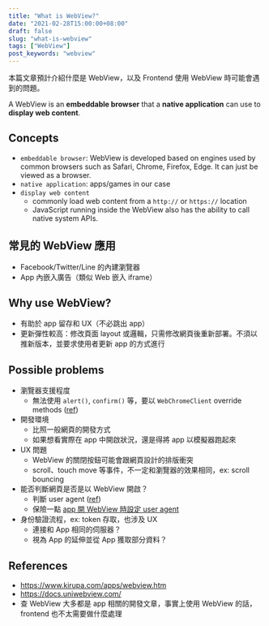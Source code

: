 ```yaml
---
title: "What is WebView?"
date: "2021-02-28T15:00:00+08:00"
draft: false
slug: "what-is-webview"
tags: ["WebView"]
post_keywords: "webview"
---
```


本篇文章預計介紹什麼是 WebView，以及 Frontend 使用 WebView 時可能會遇到的問題。

A WebView is an __embeddable browser__ that a __native application__ can use to __display web content__.

<!--more-->

## Concepts
- `embeddable browser`: WebView is developed based on engines used by common browsers such as Safari, Chrome, Firefox, Edge. It can just be viewed as a browser.
- `native application`: apps/games in our case
- `display web content`
  - commonly load web content from a `http://` or `https://` location
  - JavaScript running inside the WebView also has the ability to call native system APIs.

## 常見的 WebView 應用
- Facebook/Twitter/Line 的內建瀏覽器
- App 內嵌入廣告（類似 Web 嵌入 iframe）

## Why use WebView?

- 有助於 app 留存和 UX（不必跳出 app）
- 更新彈性較高：修改頁面 layout 或邏輯，只需修改網頁後重新部署。不須以推新版本，並要求使用者更新 app 的方式進行

## Possible problems
- 瀏覽器支援程度
  - 無法使用 `alert()`, `confirm()` 等，要以 `WebChromeClient` override methods ([ref](https://stackoverflow.com/questions/34463498/javascript-alert-message-not-working-in-android-application))
- 開發環境
  - 比照一般網頁的開發方式
  - 如果想看實際在 app 中開啟狀況，還是得將 app 以模擬器跑起來
- UX 問題
  - WebView 的關閉按鈕可能會跟網頁設計的排版衝突
  - scroll、touch move 等事件，不一定和瀏覽器的效果相同，ex: scroll bouncing
- 能否判斷網頁是否是以 WebView 開啟？
  - 判斷 user agent ([ref](https://medium.com/@chienrongkhor/%E5%A6%82%E4%BD%95%E5%88%A9%E7%94%A8javascript%E5%88%A4%E6%96%B7%E7%B6%B2%E9%A0%81%E6%98%AF%E5%90%A6%E5%9C%A8in-app%E7%80%8F%E8%A6%BD%E5%99%A8-webview-%E9%96%8B%E8%B5%B7-ae8aeb209270))
  - 保險一點 [app 開 WebView 時設定 user agent](https://stackoverflow.com/questions/27692828/detect-whether-a-website-runs-in-android-browser-or-webview-of-an-app)
- 身份驗證流程，ex: token 存取，也涉及 UX
  - 連接和 App 相同的伺服器？
  - 視為 App 的延伸並從 App 獲取部分資料？

## References
- https://www.kirupa.com/apps/webview.htm
- https://docs.uniwebview.com/
- 查 WebView 大多都是 app 相關的開發文章，事實上使用 WebView 的話，frontend 也不太需要做什麼處理

